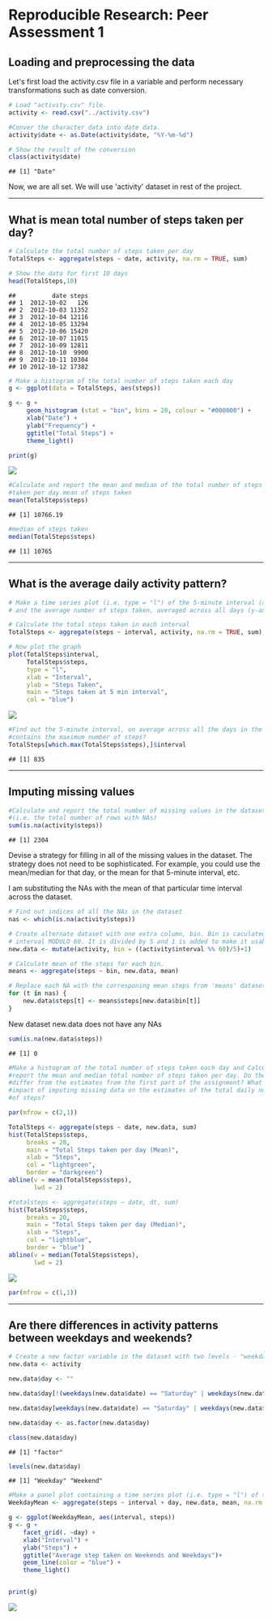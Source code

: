 # Reproducible Research: Peer Assessment 1

## Loading and preprocessing the data

Let's first load the activity.csv file in a variable and perform necessary transformations such as date conversion.


```r
# Load "activity.csv" file.
activity <- read.csv("../activity.csv")

#Conver the character data into date data.
activity$date <- as.Date(activity$date, "%Y-%m-%d")

# Show the result of the conversion
class(activity$date)
```

```
## [1] "Date"
```

Now, we are all set. We will use 'activity' dataset in rest of the project.

***

## What is mean total number of steps taken per day?


```r
# Calculate the total number of steps taken per day
TotalSteps <- aggregate(steps ~ date, activity, na.rm = TRUE, sum)

# Show the data for first 10 days
head(TotalSteps,10)
```

```
##          date steps
## 1  2012-10-02   126
## 2  2012-10-03 11352
## 3  2012-10-04 12116
## 4  2012-10-05 13294
## 5  2012-10-06 15420
## 6  2012-10-07 11015
## 7  2012-10-09 12811
## 8  2012-10-10  9900
## 9  2012-10-11 10304
## 10 2012-10-12 17382
```




```r
# Make a histogram of the total number of steps taken each day
g <- ggplot(data = TotalSteps, aes(steps))

g <- g + 
     geom_histogram (stat = "bin", bins = 20, colour = "#000000") + 
     xlab("Date") + 
     ylab("Frequency") +
     ggtitle("Total Steps") +
     theme_light()

print(g)
```

![](PA1_template_files/figure-html/unnamed-chunk-4-1.png)<!-- -->

```r
#Calculate and report the mean and median of the total number of steps 
#taken per day mean of steps taken
mean(TotalSteps$steps)
```

```
## [1] 10766.19
```

```r
#median of steps taken
median(TotalSteps$steps)
```

```
## [1] 10765
```

***

## What is the average daily activity pattern?


```r
# Make a time series plot (i.e. type = "l") of the 5-minute interval (x-axis) 
# and the average number of steps taken, averaged across all days (y-axis)

# Calculate the total steps taken in each interval
TotalSteps <- aggregate(steps ~ interval, activity, na.rm = TRUE, sum)

# Now plot the graph
plot(TotalSteps$interval, 
     TotalSteps$steps, 
     type = "l", 
     xlab = "Interval", 
     ylab = "Steps Taken", 
     main = "Steps taken at 5 min interval", 
     col = "blue")
```

![](PA1_template_files/figure-html/unnamed-chunk-5-1.png)<!-- -->

```r
#Find out the 5-minute interval, on average across all the days in the dataset, 
#contains the maximum number of steps?
TotalSteps[which.max(TotalSteps$steps),]$interval
```

```
## [1] 835
```

***

## Imputing missing values

```r
#Calculate and report the total number of missing values in the dataset 
#(i.e. the total number of rows with NAs)
sum(is.na(activity$steps))
```

```
## [1] 2304
```

Devise a strategy for filling in all of the missing values in the dataset. The strategy does not need to be sophisticated. For example, you could use the mean/median for that day, or the mean for that 5-minute interval, etc.

I am substituting the NAs with the mean of that particular time interval across the dataset.




```r
# Find out indices of all the NAs in the dataset
nas <- which(is.na(activity$steps))

# Create alternate dataset with one extra column, bin. Bin is caculated as
# interval MODULO 60. It is divided by 5 and 1 is added to make it usable as index
new.data <- mutate(activity, bin = ((activity$interval %% 60)/5)+1)

# Calculate mean of the steps for each bin.
means <- aggregate(steps ~ bin, new.data, mean)

# Replace each NA with the corresponing mean steps from 'means' dataset
for (t in nas) {
    new.data$steps[t] <- means$steps[new.data$bin[t]]
}
```
New dataset new.data does not have any NAs


```r
sum(is.na(new.data$steps))
```

```
## [1] 0
```


```r
#Make a histogram of the total number of steps taken each day and Calculate and 
#report the mean and median total number of steps taken per day. Do these values 
#differ from the estimates from the first part of the assignment? What is the 
#impact of imputing missing data on the estimates of the total daily number 
#of steps?

par(mfrow = c(2,1))

TotalSteps <- aggregate(steps ~ date, new.data, sum)
hist(TotalSteps$steps, 
     breaks = 20, 
     main = "Total Steps taken per day (Mean)", 
     xlab = "Steps",
     col = "lightgreen",
     border = "darkgreen")
abline(v = mean(TotalSteps$steps), 
       lwd = 2)

#totalsteps <- aggregate(steps ~ date, dt, sum)
hist(TotalSteps$steps, 
     breaks = 20, 
     main = "Total Steps taken per day (Median)", 
     xlab = "Steps",
     col = "lightblue",
     border = "blue")
abline(v = median(TotalSteps$steps), 
       lwd = 2)
```

![](PA1_template_files/figure-html/unnamed-chunk-10-1.png)<!-- -->

```r
par(mfrow = c(1,1))
```



***
## Are there differences in activity patterns between weekdays and weekends?


```r
# Create a new factor variable in the dataset with two levels - "weekday" and "weekend" indicating whether a given date is a weekday or weekend day.
new.data <- activity

new.data$day <- ""

new.data$day[!(weekdays(new.data$date) == "Saturday" | weekdays(new.data$date) == "Sunday")] <- "Weekday"

new.data$day[weekdays(new.data$date) == "Saturday" | weekdays(new.data$date) == "Sunday"] <- "Weekend"

new.data$day <- as.factor(new.data$day)

class(new.data$day)
```

```
## [1] "factor"
```

```r
levels(new.data$day)
```

```
## [1] "Weekday" "Weekend"
```

```r
#Make a panel plot containing a time series plot (i.e. type = "l") of the 5-minute interval (x-axis) and the average number of steps taken, averaged across all weekday days or weekend days (y-axis). See the README file in the GitHub repository to see an example of what this plot should look like using simulated data.
WeekdayMean <- aggregate(steps ~ interval + day, new.data, mean, na.rm = TRUE)

g <- ggplot(WeekdayMean, aes(interval, steps))
g <- g + 
    facet_grid(. ~day) +
    xlab("Interval") +
    ylab("Steps") +
    ggtitle("Average step taken on Weekends and Weekdays")+
    geom_line(color = "blue") +
    theme_light()


print(g)
```

![](PA1_template_files/figure-html/unnamed-chunk-11-1.png)<!-- -->
